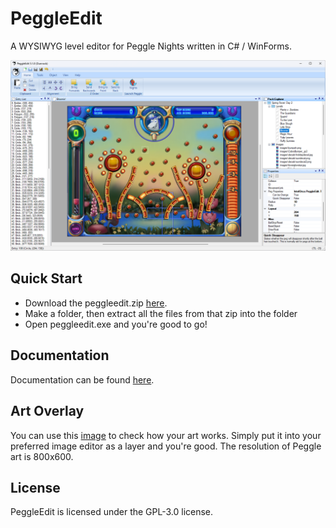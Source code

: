 # PeggleEdit
A WYSIWYG level editor for Peggle Nights written in C# / WinForms.

![media/screenshots/environment.png](media/screenshots/environment.png)

## Quick Start
- Download the peggleedit.zip [here](https://github.com/IntelOrca/PeggleEdit/releases/latest).
- Make a folder, then extract all the files from that zip into the folder
- Open peggleedit.exe and you're good to go!

## Documentation
Documentation can be found [here](https://github.com/IntelOrca/PeggleEdit/blob/master/docs/index.md).

## Art Overlay
You can use this [image](docs/img/bg_template.png) to check how your art works. Simply put it into your preferred image editor as a layer and you're good. The resolution of Peggle art is 800x600.

## License
PeggleEdit is licensed under the  GPL-3.0 license.
